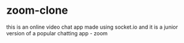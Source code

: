 # zoom-clone
this is an online video chat app made using socket.io and it is a junior version of a popular chatting app - zoom
